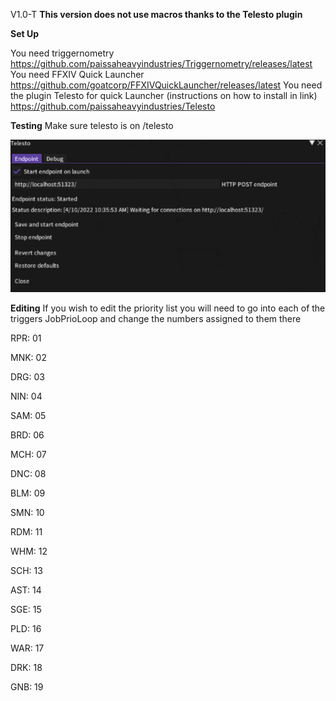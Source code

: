 V1.0-T
**This version does not use macros thanks to the Telesto plugin**

**Set Up**

You need triggernometry https://github.com/paissaheavyindustries/Triggernometry/releases/latest
You need FFXIV Quick Launcher https://github.com/goatcorp/FFXIVQuickLauncher/releases/latest
You need the plugin Telesto for quick Launcher (instructions on how to install in link) https://github.com/paissaheavyindustries/Telesto

 
**Testing**
Make sure telesto is on /telesto 

![alt text](https://github.com/KingPendragoon/JobPrioGaolTelesto/blob/main/Telesto.png?raw=true)



**Editing**
If you wish to edit the priority list you will need to go into each of the triggers 
JobPrioLoop and change the numbers assigned to them there

RPR: 01
  
MNK: 02

DRG: 03
 
NIN: 04 
 
SAM: 05 

BRD: 06
 
MCH: 07 
 
DNC: 08 
 
BLM: 09 
 
SMN: 10 
 
RDM: 11 
 
WHM: 12 
 
SCH: 13 
 
AST: 14

SGE: 15

PLD: 16 
 
WAR: 17 
 
DRK: 18 
 
GNB: 19  
